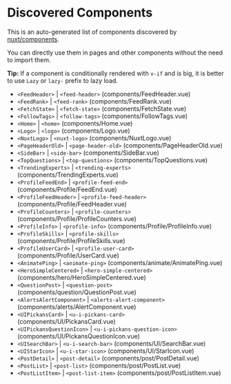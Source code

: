 # Discovered Components

This is an auto-generated list of components discovered by [nuxt/components](https://github.com/nuxt/components).

You can directly use them in pages and other components without the need to import them.

**Tip:** If a component is conditionally rendered with `v-if` and is big, it is better to use `Lazy` or `lazy-` prefix to lazy load.

- `<FeedHeader>` | `<feed-header>` (components/FeedHeader.vue)
- `<FeedRank>` | `<feed-rank>` (components/FeedRank.vue)
- `<FetchState>` | `<fetch-state>` (components/FetchState.vue)
- `<FollowTags>` | `<follow-tags>` (components/FollowTags.vue)
- `<Home>` | `<home>` (components/Home.vue)
- `<Logo>` | `<logo>` (components/Logo.vue)
- `<NuxtLogo>` | `<nuxt-logo>` (components/NuxtLogo.vue)
- `<PageHeaderOld>` | `<page-header-old>` (components/PageHeaderOld.vue)
- `<SideBar>` | `<side-bar>` (components/SideBar.vue)
- `<TopQuestions>` | `<top-questions>` (components/TopQuestions.vue)
- `<TrendingExperts>` | `<trending-experts>` (components/TrendingExperts.vue)
- `<ProfileFeedEnd>` | `<profile-feed-end>` (components/Profile/FeedEnd.vue)
- `<ProfileFeedHeader>` | `<profile-feed-header>` (components/Profile/FeedHeader.vue)
- `<ProfileCounters>` | `<profile-counters>` (components/Profile/ProfileCounters.vue)
- `<ProfileInfo>` | `<profile-info>` (components/Profile/ProfileInfo.vue)
- `<ProfileSkills>` | `<profile-skills>` (components/Profile/ProfileSkills.vue)
- `<ProfileUserCard>` | `<profile-user-card>` (components/Profile/UserCard.vue)
- `<AnimatePing>` | `<animate-ping>` (components/animate/AnimatePing.vue)
- `<HeroSimpleCentered>` | `<hero-simple-centered>` (components/hero/HeroSimpleCentered.vue)
- `<QuestionPost>` | `<question-post>` (components/question/QuestionPost.vue)
- `<AlertsAlertComponent>` | `<alerts-alert-component>` (components/alerts/AlertComponent.vue)
- `<UIPickansCard>` | `<u-i-pickans-card>` (components/UI/PickansCard.vue)
- `<UIPickansQuestionIcon>` | `<u-i-pickans-question-icon>` (components/UI/PickansQuestionIcon.vue)
- `<UISearchBar>` | `<u-i-search-bar>` (components/UI/SearchBar.vue)
- `<UIStarIcon>` | `<u-i-star-icon>` (components/UI/StarIcon.vue)
- `<PostDetail>` | `<post-detail>` (components/post/PostDetail.vue)
- `<PostList>` | `<post-list>` (components/post/PostList.vue)
- `<PostListItem>` | `<post-list-item>` (components/post/PostListItem.vue)
